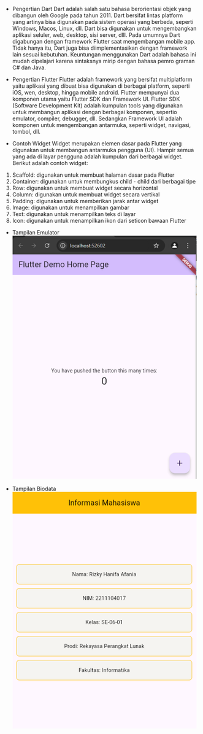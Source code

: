 - Pengertian Dart
Dart adalah salah satu bahasa berorientasi objek yang dibangun oleh Google pada tahun 2011. Dart bersifat lintas platform yang artinya bisa digunakan pada sistem operasi yang berbeda, seperti Windows, Macos, Linux, dll. Dart bisa digunakan untuk mengembangkan aplikasi seluler, web, desktop, sisi server, dlll. Pada umumnya Dart digabungan dengan framework Flutter saat mengembangan mobile app. Tidak hanya itu, Dart juga bisa diimplementasikan dengan framework lain sesuai kebutuhan. Keuntungan menggunakan Dart adalah bahasa ini mudah dipelajari karena sintaksnya mirip dengan bahasa pemro graman C# dan Java.

- Pengertian Flutter
Flutter adalah framework yang bersifat multiplatform yaitu aplikasi yang dibuat bisa digunakan di berbagai platform, seperti iOS, wen, desktop, hingga mobile android. Flutter mempunyai dua komponen utama yaitu Flutter SDK dan Framework UI. Flutter SDK (Software Development Kit) adalah kumpulan tools yang digunakan untuk membangun aplikasi dengan berbagai komponen, sepertio emulator, compiler, debugger, dll. Sedangkan Framework UI adalah komponen untuk mengembangan antarmuka, seperti widget, navigasi, tombol, dll.

- Contoh Widget
Widget merupakan elemen dasar pada Flutter yang digunakan untuk membangun antarmuka pengguna (UI). Hampir semua yang ada di layar pengguna adalah kumpulan dari berbagai widget. Berikut adalah contoh widget:
1. Scaffold: digunakan untuk membuat halaman dasar pada Flutter
2. Container: digunakan untuk membungkus child - child dari berbagai tipe
3. Row: digunakan untuk membuat widget secara horizontal
4. Column:  digunakan untuk membuat widget secara vertikal
5. Padding: digunakan untuk memberikan jarak antar widget
6. Image: digunakan untuk menampilkan gambar
7. Text: digunakan untuk menampilkan teks di layar
8. Icon: digunakan untuk menampilkan ikon dari seticon bawaan Flutter

- Tampilan Emulator
![gambar 1](screenshoot/emulator.PNG)

- Tampilan Biodata
![gambar 2](screenshoot/hasil.PNG)